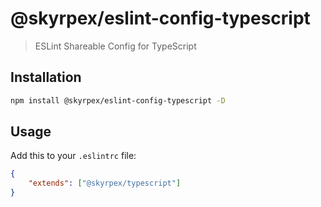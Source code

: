 # @skyrpex/eslint-config-typescript

> ESLint Shareable Config for TypeScript

## Installation

```bash
npm install @skyrpex/eslint-config-typescript -D
```

## Usage

Add this to your `.eslintrc` file:

```json
{
    "extends": ["@skyrpex/typescript"]
}
```
